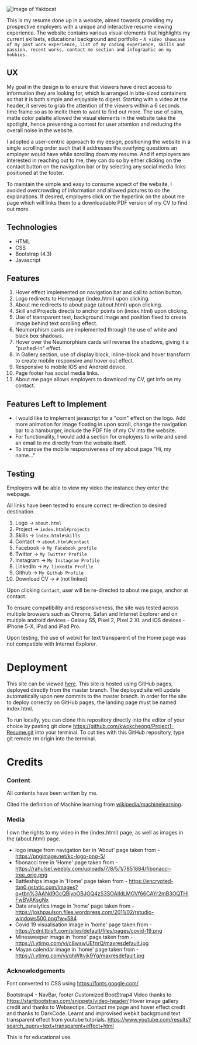 ![Image of Yaktocat](images/webimg.png)

This is my resume done up in a website, aimed towards providing my prospective employers with a unique and interactive resume viewing experience. The website contains various visual elements that highlights my current skillsets, educational background and portfolio - ```A video showcase of my past work experience, list of my coding experience, skills and passion, recent works, contact me section and infographic on my hobbies. ```

## UX
My goal in the design is to ensure that viewers have direct access to information they are looking for, which is arranged in bite-sized containers so that it is both simple and enjoyable to digest. Starting with a video at the header, it serves to grab the attention of the viewers within a 6 seconds time frame so as to incite them to want to find out more. The use of calm, matte color palatte allowed the visual elements in the website take the spotlight, hence preventing a contest for user attention and reducing the overall noise in the website.

I adopted a user-centric approach to my design, positioning the website in a single scrolling order such that it addresses the overlying questions an employer would have while scrolling down my resume. And if employers are interested in reaching out to me, they can do so by either clicking on the contact button on the navigation bar or by selecting any social media links positioned at the footer. 

To maintain the simple and easy to consume aspect of the website, I avoided overcrowding of information and allowed pictures to do the explanations. If desired, employers click on the hyperlink on the about me page which will links them to a downloadable PDF version of my CV to find out more.


## Technologies
* HTML
* CSS
* Bootstrap (4.3)
* Javascript

## Features
1. Hover effect implemented on navigation bar and call to action button.
2. Logo redirects to Homepage (index.html) upon clicking.
3. About me redirects to about page (about.html) upon clicking.
4. Skill and Projects directs to anchor points on (index.html) upon clicking.
5. Use of transparent text, background image and position fixed to create image behind text scrolling effect.
6. Neumorphism cards are implemented through the use of white and black box shadows. 
7. Hover over the Neumorphism cards will reverse the shadows, giving it a "pushed-in" effect.
8. In Gallery section, use of display block, inline-block and hover transform to create mobile responsive and hover out effect.
9. Responsive to mobile IOS and Android device.
10. Page footer has social media links.
11. About me page allows employers to download my CV, get info on my contact. 

## Features Left to Implement
* I would like to implement javascript for a "coin" effect on the logo. Add more animation for image floating in upon scroll, change the navigation bar to a hamburger, include the PDF file of my CV into the website.
* For functionality, I would add a section for employers to write and send an email to me directly from the website itself. 
* To improve the mobile responsiveness of my about page "Hi, my name..."

## Testing
Employers will be able to view my video the instance they enter the webpage. 

All links have been tested to ensure correct re-direction to desired destination.
1. Logo -> `about.html`
2. Project -> `index.html#projects`
3. Skills -> `index.html#skills`
4. Contact -> `about.html#contact`
5. Facebook -> `My Facebook profile`
6. Twitter -> `My Twitter Profile`
7. Instagram -> `My Instagram Profile`
8. LinkedIn -> `My linkedIn Profile`
9. Github -> `My Github Profile`
10. Download CV -> `#`  (not linked)

Upon clicking `Contact`, user will be re-directed to about me page, anchor at contact.

To ensure compatibility and responsiveness, the site was tested across multiple browsers such as Chrome, Safari and Internet Explorer and on multiple android devices - Galaxy S5, Pixel 2, Pixel 2 XL and iOS devices - iPhone 5-X, iPad and iPad Pro.

Upon testing, the use of webkit for text transparent of the Home page was not compatible with Internet Explorer.


# Deployment
This site can be viewed [here](https://kwokcheong.github.io/Project1-Resume/). This site is hosted using GitHub pages, deployed directly from the master branch. The deployed site will update automatically upon new commits to the master branch. In order for the site to deploy correctly on GitHub pages, the landing page must be named index.html.

To run locally, you can clone this repository directly into the editor of your choice by pasting git clone https://github.com/kwokcheong/Project1-Resume.git into your terminal. To cut ties with this GitHub repository, type git remote rm origin into the terminal.

# Credits

### Content
All contents have been written by me.

Cited the definition of Machine learning from [wikipedia/machinelearning](https://en.wikipedia.org/wiki/Machine_learning).

### Media
I own the rights to my video in the (index.html) page, as well as images in the (about.html) page.

* logo image from navigation bar in 'About' page taken from - https://pngimage.net/kc-logo-png-5/
* fibonacci tree in 'Home' page taken from - https://rahulsel.weebly.com/uploads/7/8/5/1/7851884/fibonacci-tree_orig.png
* Battleships image in 'Home' page taken from - https://encrypted-tbn0.gstatic.com/images?q=tbn%3AANd9GcQBjyoOBJGQ4zS3SOAIIdLMOVf66CAYr2mB3OQTHIFwBVAKsgNx
* Data analytics image in 'home' page taken from - https://joshpaulson.files.wordpress.com/2011/02/rstudio-windows500.png?w=584
* Covid 19 visualisation image in 'home' page taken from - https://cdnl.tblsft.com/sites/default/files/pages/covid-19.png
* Minesweeper image in 'home' page taken from - https://i.ytimg.com/vi/c8wswUEfnrQ/maxresdefault.jpg
* Mayan calendar image in 'home' page taken from - https://i.ytimg.com/vi/qhWItvjk9Yg/maxresdefault.jpg


### Acknowledgements
Font converted to CSS using https://fonts.google.com/

Bootstrap4 - NavBar, footer
Customized BootStrap4 Video thanks to https://startbootstrap.com/snippets/video-header/
Hover image gallery credit and thanks to Webseotips.
Contact me page and hover effect credit and thanks to DarkCode.
Learnt and improvised webkit background text transparent effect from youtube tutorials. https://www.youtube.com/results?search_query=text+transparent+effect+html

This is for educational use.
